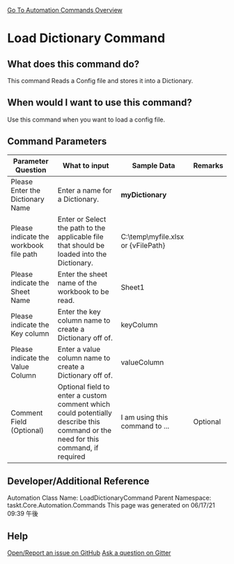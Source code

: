 <!--TITLE: Load Dictionary Command -->
<!-- SUBTITLE: a command in the Dictionary Commands group. -->
[Go To Automation Commands Overview](/automation-commands.md)


# Load Dictionary Command


## What does this command do?
This command Reads a Config file and stores it into a Dictionary.


## When would I want to use this command?
Use this command when you want to load a config file.


## Command Parameters
| Parameter Question   	| What to input  	|  Sample Data 	| Remarks  	|
| ---                    | ---               | ---           | ---       |
|Please Enter the Dictionary Name|Enter a name for a Dictionary.|**myDictionary**||
|Please indicate the workbook file path|Enter or Select the path to the applicable file that should be loaded into the Dictionary.|C:\temp\myfile.xlsx or {vFilePath}||
|Please indicate the Sheet Name|Enter the sheet name of the workbook to be read.|Sheet1||
|Please indicate the Key column|Enter the key column name to create a Dictionary off of.|keyColumn||
|Please indicate the Value Column|Enter a value column name to create a Dictionary off of.|valueColumn||
|Comment Field (Optional)|Optional field to enter a custom comment which could potentially describe this command or the need for this command, if required|I am using this command to ...|Optional|


## Developer/Additional Reference
Automation Class Name: LoadDictionaryCommand
Parent Namespace: taskt.Core.Automation.Commands
This page was generated on 06/17/21 09:39 午後


## Help
[Open/Report an issue on GitHub](https://github.com/saucepleez/taskt/issues/new)
[Ask a question on Gitter](https://gitter.im/taskt-rpa/Lobby)
